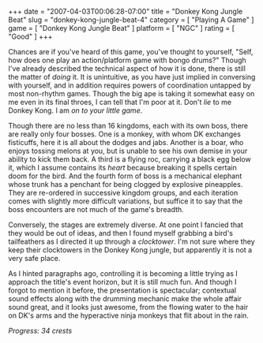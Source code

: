 +++
date = "2007-04-03T00:06:28-07:00"
title = "Donkey Kong Jungle Beat"
slug = "donkey-kong-jungle-beat-4"
category = [ "Playing A Game" ]
game = [ "Donkey Kong Jungle Beat" ]
platform = [ "NGC" ]
rating = [ "Good" ]
+++

Chances are if you've heard of this game, you've thought to yourself, "Self, how does one play an action/platform game with bongo drums?"  Though I've already described the technical aspect of how it is done, there is still the matter of <i>doing</i> it.  It is unintuitive, as you have just implied in conversing with yourself, and in addition requires powers of coordination untapped by most non-rhythm games.  Though the big ape is taking it somewhat easy on me even in its final throes, I can tell that I'm poor at it.  Don't <i>lie</i> to me Donkey Kong.  I am <i>on to your little game</i>.

Though there are no less than 16 kingdoms, each with its own boss, there are really only four bosses.  One is a monkey, with whom DK exchanges fisticuffs, here it is all about the dodges and jabs.  Another is a boar, who enjoys tossing melons at you, but is unable to see his own demise in your ability to kick them back.  A third is a flying roc, carrying a black egg below it, which I assume contains its <i>heart</i> because breaking it spells certain doom for the bird.  And the fourth form of boss is a mechanical elephant whose trunk has a penchant for being clogged by explosive pineapples.  They are re-ordered in successive kingdom groups, and each iteration comes with slightly more difficult variations, but suffice it to say that the boss encounters are not much of the game's breadth.

Conversely, the stages are extremely diverse.  At one point I fancied that they would be out of ideas, and then I found myself grabbing a bird's tailfeathers as I directed it up through a <i>clocktower</i>.  I'm not sure where they keep their clocktowers in the Donkey Kong jungle, but apparently it is not a very safe place.

As I hinted paragraphs ago, controlling it is becoming a little trying as I approach the title's event horizon, but it is still much fun.  And though I forgot to mention it before, the presentation is spectacular; contextual sound effects along with the drumming mechanic make the whole affair sound great, and it looks just awesome, from the flowing water to the hair on DK's arms and the hyperactive ninja monkeys that flit about in the rain.

<i>Progress: 34 crests</i>